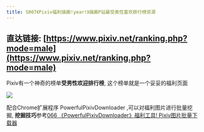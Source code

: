```yaml
---
title: S007《Pixiv福利插画!year!》插画P站最受男性喜欢排行榜资源
---
```




## 直达链接: [https://www.pixiv.net/ranking.php?mode=male](https://www.pixiv.net/ranking.php?mode=male)




Pixiv有一个神奇的榜单**受男性欢迎排行榜**,  这个榜单就是一个妥妥的福利页面

![](https://www.v2fy.com/asset/pix000005/p.png)



配合Chrome扩展程序 PowerfulPixivDownloader ,可以对福利图片进行批量挖掘, **挖掘技巧**参考[066 《PowerfulPixivDownloader》福利工具! Pixiv图片批量下载器](https://www.v2fy.com/p/066_powerful_pixiv_downloader/)